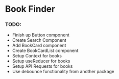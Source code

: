 # Book Finder

### TODO:
* Finish up Button component
* Create Search Component
* Add BookCard component
* Create BookCardList component
* Setup Context for books
* Setup useReducer for books
* Setup API Requests for books
* Use debounce functionality from another package